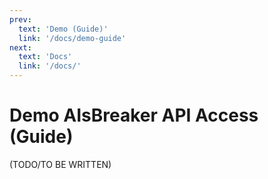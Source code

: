 ```yaml
---
prev:
  text: 'Demo (Guide)'
  link: '/docs/demo-guide'
next:
  text: 'Docs'
  link: '/docs/'
---
```


Demo AIsBreaker API Access (Guide)
==================================


(TODO/TO BE WRITTEN)

